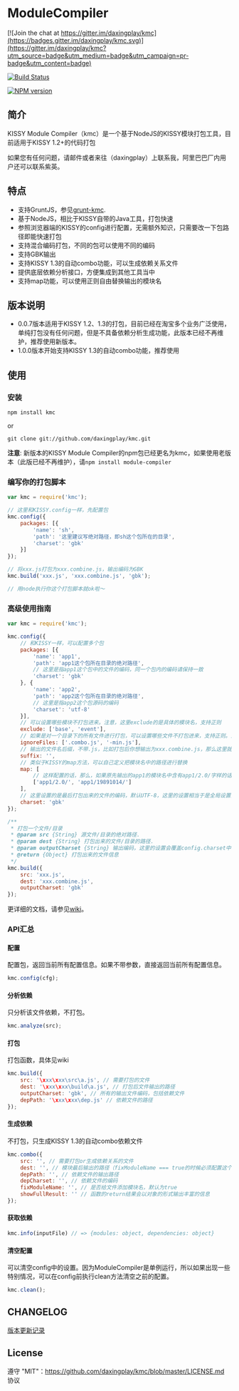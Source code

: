 # ModuleCompiler

[![Join the chat at https://gitter.im/daxingplay/kmc](https://badges.gitter.im/daxingplay/kmc.svg)](https://gitter.im/daxingplay/kmc?utm_source=badge&utm_medium=badge&utm_campaign=pr-badge&utm_content=badge)

[![Build Status](https://travis-ci.org/daxingplay/kmc.svg?branch=master)](https://travis-ci.org/daxingplay/kmc)

[![NPM version](https://badge.fury.io/js/kmc.png)](http://badge.fury.io/js/kmc)

## 简介

KISSY Module Compiler（kmc）是一个基于NodeJS的KISSY模块打包工具，目前适用于KISSY 1.2+的代码打包

如果您有任何问题，请邮件或者来往（daxingplay）上联系我，阿里巴巴厂内用户还可以联系紫英。

## 特点

- 支持GruntJS，参见[grunt-kmc](https://github.com/daxingplay/grunt-kmc).
- 基于NodeJS，相比于KISSY自带的Java工具，打包快速
- 参照浏览器端的KISSY的config进行配置，无需额外知识，只需要改一下包路径即能快速打包
- 支持混合编码打包，不同的包可以使用不同的编码
- 支持GBK输出
- 支持KISSY 1.3的自动combo功能，可以生成依赖关系文件
- 提供底层依赖分析接口，方便集成到其他工具当中
- 支持map功能，可以使用正则自由替换输出的模块名

## 版本说明

- 0.0.7版本适用于KISSY 1.2、1.3的打包，目前已经在淘宝多个业务广泛使用，单纯打包没有任何问题，但是不具备依赖分析生成功能，此版本已经不再维护，推荐使用新版本。
- 1.0.0版本开始支持KISSY 1.3的自动combo功能，推荐使用

## 使用

### 安装
    npm install kmc

or

    git clone git://github.com/daxingplay/kmc.git

**注意**: 新版本的KISSY Module Compiler的npm包已经更名为kmc，如果使用老版本（此版已经不再维护），请`npm install module-compiler`

### 编写你的打包脚本

```js
var kmc = require('kmc');

// 这里和KISSY.config一样，先配置包
kmc.config({
    packages: [{
        'name': 'sh',
        'path': '这里建议写绝对路径，即sh这个包所在的目录',
        'charset': 'gbk'
    }]
});

// 将xxx.js打包为xxx.combine.js，输出编码为GBK
kmc.build('xxx.js', 'xxx.combine.js', 'gbk');

// 用node执行你这个打包脚本就ok啦～
```

### 高级使用指南

```js
var kmc = require('kmc');

kmc.config({
    // 和KISSY一样，可以配置多个包
    packages: [{
        'name': 'app1',
        'path': 'app1这个包所在目录的绝对路径',
        // 这里是指app1这个包中的文件的编码，同一个包内的编码请保持一致
        'charset': 'gbk'
    }, {
        'name': 'app2',
        'path': 'app2这个包所在目录的绝对路径',
        // 这里是指app2这个包源码的编码
        'charset': 'utf-8'
    }],
    // 可以设置哪些模块不打包进来。注意，这里exclude的是具体的模块名，支持正则
    exclude: ['base', 'event'],
    // 如果是对一个目录下的所有文件进行打包，可以设置哪些文件不打包进来，支持正则。注意和上面的exclude的配置的区别。
    ignoreFiles: ['.combo.js', '-min.js'],
    // 输出的文件名后缀，不带.js，比如打包后你想输出为xxx.combine.js，那么这里就配置为：.combine
    suffix: '',
    // 类似于KISSY的map方法，可以自己定义把模块名中的路径进行替换
    map: [
        // 这样配置的话，那么，如果原先输出的app1的模块名中含有app1/2.0/字样的话，就会被替换成app1/19891014/
        ['app1/2.0/', 'app1/19891014/']
    ],
    // 这里设置的是最后打包出来的文件的编码，默认UTF-8，这里的设置相当于是全局设置，下面build中的设置是针对单一打包实例的
    charset: 'gbk'
});

/**
 * 打包一个文件/目录
 * @param src {String} 源文件/目录的绝对路径.
 * @param dest {String} 打包出来的文件/目录的路径.
 * @param outputCharset {String} 输出编码，这里的设置会覆盖config.charset中的设置，默认UTF-8
 * @return {Object} 打包出来的文件信息
 */
kmc.build({
    src: 'xxx.js',
    dest: 'xxx.combine.js',
    outputCharset: 'gbk'
});
```

更详细的文档，请参见[wiki](https://github.com/daxingplay/kmc/wiki)。

### API汇总

#### 配置

配置包，返回当前所有配置信息。如果不带参数，直接返回当前所有配置信息。

```js
kmc.config(cfg);
```

#### 分析依赖

只分析该文件依赖，不打包。

```js
kmc.analyze(src);
```

#### 打包

打包函数，具体见wiki

```js
kmc.build({
	src: '\xxx\xxx\src\a.js', // 需要打包的文件
	dest: '\xxx\xxx\build\a.js', // 打包后文件输出的路径
	outputCharset: 'gbk', // 所有的输出文件编码，包括依赖文件
	depPath: '\xxx\xxx\dep.js' // 依赖文件的路径
});
```


#### 生成依赖

不打包，只生成KISSY 1.3的自动combo依赖文件

```js
kmc.combo({
	src: '', // 需要打包or生成依赖关系的文件
	dest: '', // 模块最后输出的路径（fixModuleName === true的时候必须配置这个选项，否则源文件的内容会被修改）
	depPath: '', // 依赖文件的输出路径
	depCharset: '', // 依赖文件的编码
	fixModuleName: '', // 是否给文件添加模块名，默认为true
	showFullResult: '' // 函数的return结果会以对象的形式输出丰富的信息
});
```

#### 获取依赖

```js
kmc.info(inputFile) // => {modules: object, dependencies: object}
```

#### 清空配置

可以清空config中的设置。因为ModuleCompiler是单例运行，所以如果出现一些特别情况，可以在config前执行clean方法清空之前的配置。

```js
kmc.clean();
```


## CHANGELOG

[版本更新记录](https://github.com/daxingplay/kmc/blob/master/HISTORY.md)

## License
遵守 "MIT"：https://github.com/daxingplay/kmc/blob/master/LICENSE.md 协议